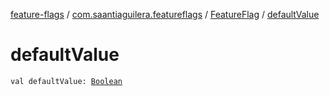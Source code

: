 [feature-flags](../../index.md) / [com.saantiaguilera.featureflags](../index.md) / [FeatureFlag](index.md) / [defaultValue](./default-value.md)

# defaultValue

`val defaultValue: `[`Boolean`](https://kotlinlang.org/api/latest/jvm/stdlib/kotlin/-boolean/index.html)